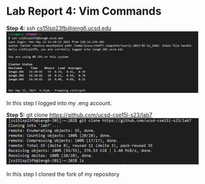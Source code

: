 # Lab Report 4: Vim Commands 

**Step 4:** ssh cs15lsp23fb@ieng6.ucsd.edu <Enter> 
![Image](pic1.png)

In this step I logged into my .eng account.
  
**Step 5:** git clone https://github.com/ucsd-cse15l-s23/lab7 <Enter>
  ![Image](pic2.png)

  
In this step I cloned the fork of my repository 
  
